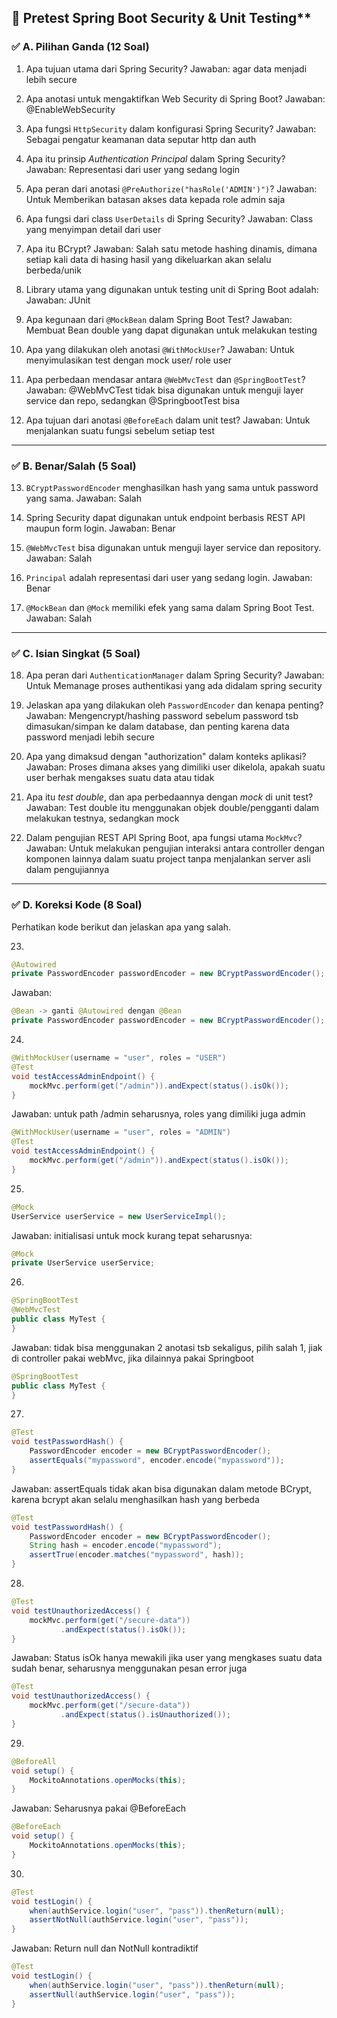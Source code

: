 ## 📄 Pretest Spring Boot Security & Unit Testing\*\*

### ✅ **A. Pilihan Ganda (12 Soal)**

1. Apa tujuan utama dari Spring Security? 
 Jawaban: agar data menjadi lebih secure

2. Apa anotasi untuk mengaktifkan Web Security di Spring Boot?
 Jawaban: @EnableWebSecurity

3. Apa fungsi `HttpSecurity` dalam konfigurasi Spring Security?
 Jawaban: Sebagai pengatur keamanan data seputar http dan auth

4. Apa itu prinsip _Authentication Principal_ dalam Spring Security?
 Jawaban: Representasi dari user yang sedang login

5. Apa peran dari anotasi `@PreAuthorize("hasRole('ADMIN')")`?
 Jawaban: Untuk Memberikan batasan akses data kepada role admin saja

6. Apa fungsi dari class `UserDetails` di Spring Security?
 Jawaban: Class yang menyimpan detail dari user

7. Apa itu BCrypt?
 Jawaban: Salah satu metode hashing dinamis, dimana setiap kali data di hasing hasil yang dikeluarkan akan selalu berbeda/unik

8. Library utama yang digunakan untuk testing unit di Spring Boot adalah:
 Jawaban: JUnit

9. Apa kegunaan dari `@MockBean` dalam Spring Boot Test?
 Jawaban: Membuat Bean double yang dapat digunakan untuk melakukan testing

10. Apa yang dilakukan oleh anotasi `@WithMockUser`?
 Jawaban: Untuk menyimulasikan test dengan mock user/ role user

11. Apa perbedaan mendasar antara `@WebMvcTest` dan `@SpringBootTest`?
 Jawaban: @WebMvCTest tidak bisa digunakan untuk menguji layer service dan repo, sedangkan @SpringbootTest bisa

12. Apa tujuan dari anotasi `@BeforeEach` dalam unit test?
 Jawaban: Untuk menjalankan suatu fungsi sebelum setiap test

---

### ✅ **B. Benar/Salah (5 Soal)**

13. `BCryptPasswordEncoder` menghasilkan hash yang sama untuk password yang sama.
 Jawaban: Salah

14. Spring Security dapat digunakan untuk endpoint berbasis REST API maupun form login.
 Jawaban: Benar

15. `@WebMvcTest` bisa digunakan untuk menguji layer service dan repository.
 Jawaban: Salah

16. `Principal` adalah representasi dari user yang sedang login.
 Jawaban: Benar

17. `@MockBean` dan `@Mock` memiliki efek yang sama dalam Spring Boot Test.
 Jawaban: Salah

---

### ✅ **C. Isian Singkat (5 Soal)**

18. Apa peran dari `AuthenticationManager` dalam Spring Security?
 Jawaban: Untuk Memanage proses authentikasi yang ada didalam spring security

19. Jelaskan apa yang dilakukan oleh `PasswordEncoder` dan kenapa penting?
 Jawaban: Mengencrypt/hashing password sebelum password tsb dimasukan/simpan ke dalam database, dan penting karena
 data password menjadi lebih secure

20. Apa yang dimaksud dengan "authorization" dalam konteks aplikasi?
 Jawaban: Proses dimana akses yang dimiliki user dikelola, apakah suatu user berhak mengakses suatu data atau tidak

21. Apa itu _test double_, dan apa perbedaannya dengan _mock_ di unit test?
 Jawaban: Test double itu menggunakan objek double/pengganti dalam melakukan testnya, sedangkan mock 

22. Dalam pengujian REST API Spring Boot, apa fungsi utama `MockMvc`?
 Jawaban: Untuk melakukan pengujian interaksi antara controller dengan komponen lainnya dalam suatu project tanpa
 menjalankan server asli dalam pengujiannya

---

### ✅ **D. Koreksi Kode (8 Soal)**

Perhatikan kode berikut dan jelaskan apa yang salah.

23.

```java
@Autowired
private PasswordEncoder passwordEncoder = new BCryptPasswordEncoder();
```
Jawaban: 
```java
@Bean -> ganti @Autowired dengan @Bean 
private PasswordEncoder passwordEncoder = new BCryptPasswordEncoder();
```

24.

```java
@WithMockUser(username = "user", roles = "USER")
@Test
void testAccessAdminEndpoint() {
    mockMvc.perform(get("/admin")).andExpect(status().isOk());
}
```
Jawaban: untuk path /admin seharusnya, roles yang dimiliki juga admin

```java
@WithMockUser(username = "user", roles = "ADMIN")
@Test
void testAccessAdminEndpoint() {
    mockMvc.perform(get("/admin")).andExpect(status().isOk());
}
```

25.

```java
@Mock
UserService userService = new UserServiceImpl();
```
Jawaban: initialisasi untuk mock kurang tepat seharusnya:

```java
@Mock
private UserService userService; 
```

26.

```java
@SpringBootTest
@WebMvcTest
public class MyTest {
}
```
Jawaban: tidak bisa menggunakan 2 anotasi tsb sekaligus, pilih salah 1, jiak di controller pakai webMvc, jika dilainnya pakai Springboot

```java
@SpringBootTest
public class MyTest {
}
```

27.

```java
@Test
void testPasswordHash() {
    PasswordEncoder encoder = new BCryptPasswordEncoder();
    assertEquals("mypassword", encoder.encode("mypassword"));
}
```
Jawaban: assertEquals tidak akan bisa digunakan dalam metode BCrypt, karena bcrypt akan selalu menghasilkan hash yang berbeda

```java
@Test
void testPasswordHash() {
    PasswordEncoder encoder = new BCryptPasswordEncoder();
    String hash = encoder.encode("mypassword");
    assertTrue(encoder.matches("mypassword", hash));
}
```


28.

```java
@Test
void testUnauthorizedAccess() {
    mockMvc.perform(get("/secure-data"))
           .andExpect(status().isOk());
}
```
Jawaban: Status isOk hanya mewakili jika user yang mengkases suatu data sudah benar, seharusnya menggunakan pesan error juga

```java
@Test
void testUnauthorizedAccess() {
    mockMvc.perform(get("/secure-data"))
           .andExpect(status().isUnauthorized());
}
```

29.

```java
@BeforeAll
void setup() {
    MockitoAnnotations.openMocks(this);
}
```
Jawaban: Seharusnya pakai @BeforeEach

```java
@BeforeEach
void setup() {
    MockitoAnnotations.openMocks(this);
}
```

30.

```java
@Test
void testLogin() {
    when(authService.login("user", "pass")).thenReturn(null);
    assertNotNull(authService.login("user", "pass"));
}
```
Jawaban: Return null dan NotNull kontradiktif

```java
@Test
void testLogin() {
    when(authService.login("user", "pass")).thenReturn(null);
    assertNull(authService.login("user", "pass"));
}
